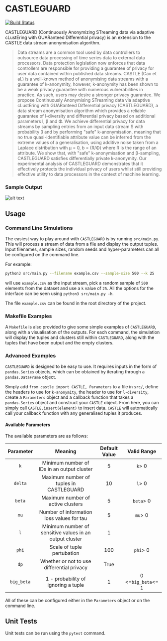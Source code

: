 # CASTLEGUARD

[![Build Status](https://travis-ci.com/hallnath1/CASTLEGUARD.svg?token=CbJDgsGLo7GCV1xLzUAy&branch=master)](https://travis-ci.com/hallnath1/CASTLEGUARD)

CASTLEGUARD (Continuously Anonymizing STreaming data via adaptive cLustEring
with GUARanteed Differential privacy) is an extension to the CASTLE data stream
anonymisation algorithm.

> Data streams are a common tool used by data controllers to outsource data
> processing of time series data to external data processors.  Data protection
> legislation now enforces that data controllers are responsible for providing
> a guarantee of privacy for user data contained within published data streams.
> CASTLE (Cao et al.) is a well-known method of anonymising data streams with a
> guarantee of k-anonymity, however, k-anonymity has been shown to be a weak
> privacy guarantee with numerous vulnerabilities in practice. As such, users
> may desire a stronger privacy guarantee. We propose Continuously Anonymising
> STreaming data via adaptive cLustEring with GUARanteed Differential privacy
> (CASTLEGUARD), a data stream anonymisation algorithm which provides a
> reliable guarantee of l-diversity and differential privacy based on
> additional parameters l, β and Φ. We achieve differential privacy for data
> streams by sampling entries from an input data stream S with probability β
> and by performing "safe" k-anonymisation, meaning that no true
> quasi-identifiable attribute value can be inferred from the extreme values of
> a generalisation, using additive noise taken from a Laplace distribution with
> μ = 0, b = (R/Φ) where R is the range of an attribute. We show that, with
> "safe" k-anonymisation and β-sampling, CASTLEGUARD satisfies differentially
> private k-anonymity. Our experimental analysis of CASTLEGUARD demonstrates
> that it effectively protects the individual privacy of users whilst still
> providing effective utility to data processors in the context of machine
> learning.

### Sample Output

![alt text](https://i.imgur.com/Z1dl5jQ.png "An example of data clustering")

## Usage

### Command Line Simulations

The easiest way to play around with `CASTLEGUARD` is by running `src/main.py`.
This will process a stream of data from a file and display the output tuples.
Input filenames, sample sizes, random seeds and hyper-parameters can all be
configured on the command line.

For example:

```bash
python3 src/main.py --filename example.csv --sample-size 500 --k 25
```

will use `example.csv` as the input stream, pick a random sample of
`500` elements from the dataset and use a `k` value of `25`. All the options
for the interface can be seen using `python3 src/main.py -h`.

The file `example.csv` can be found in the root directory of the
project.

### Makefile Examples

A `Makefile` is also provided to give some simple examples of `CASTLEGUARD`,
along with a visualisation of the outputs. For each command, the simulation
will display the tuples and clusters still within `CASTLEGUARD`, along with the
tuples that have been output and the empty clusters.

### Advanced Examples

`CASTLEGUARD` is designed to be easy to use. It requires inputs in the form of
`pandas.Series` objects, which can be obtained by iterating through a
`pandas.DataFrame` object.

Simply add `from castle import CASTLE, Parameters` to a file in `src/`, define
the headers to use for `k-anonymity`, the header to use for `l-diversity`,
create a `Parameters` object and a callback function that takes a
`pandas.Series` object and construct your `CASTLE` object. From here, you can
simply call `CASTLE.insert(element)` to insert data. `CASTLE` will
automatically call your callback function with any generalised tuples it
produces.

#### Available Parameters

The available parameters are as follows:

| Parameter |                         Meaning                         | Default Value|     Valid Range    |
|:---------:|:-------------------------------------------------------:|:------------:|:------------------:|
|    `k`    |        Minimum number of IDs in an output cluster       |       5      |       `k`> 0       |
|  `delta`  |         Maximum number of tuples in CASTLEGUARD         |      10      |       `l`> 0       |
|   `beta`  |            Maximum number of active clusters            |       5      |     `beta`> 0      |
|    `mu`   |        Number of information loss values for tau        |       5      |      `mu`> 0       |
|    `l`    | Minimum number of sensitive values in an output cluster |       1      |                    |
|   `phi`   |                Scale of tuple pertubation               |      100     |      `phi`> 0      |
|    `dp`   |        Whether or not to use differential privacy       |     True     |                    |
| `big_beta`|           1 - probability of ignoring a tuple           |       1      | 0 <=`big_beta`<= 1 |

All of these can be configured either in the `Parameters` object or on the
command line.

## Unit Tests

Unit tests can be run using the `pytest` command.
